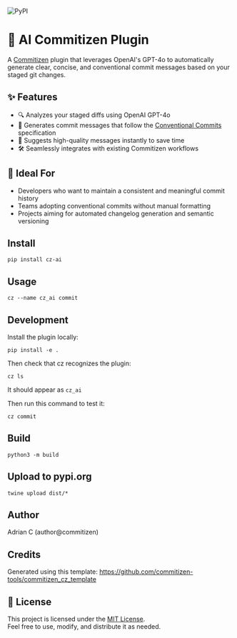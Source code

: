 ![PyPI](https://img.shields.io/pypi/v/cz-ai?label=pypi)

# 🤖 AI Commitizen Plugin

A [Commitizen](https://github.com/commitizen-tools/commitizen) plugin that leverages OpenAI's GPT-4o to automatically generate clear, concise, and conventional commit messages based on your staged git changes.

## ✨ Features

- 🔍 Analyzes your staged diffs using OpenAI GPT-4o
- 🧠 Generates commit messages that follow the [Conventional Commits](https://www.conventionalcommits.org/) specification
- 💬 Suggests high-quality messages instantly to save time
- 🛠️ Seamlessly integrates with existing Commitizen workflows

## 🚀 Ideal For

- Developers who want to maintain a consistent and meaningful commit history
- Teams adopting conventional commits without manual formatting
- Projects aiming for automated changelog generation and semantic versioning

## Install

```
pip install cz-ai
```

## Usage

```
cz --name cz_ai commit
```

## Development

Install the plugin locally:

```
pip install -e .
```

Then check that cz recognizes the plugin:

```
cz ls
```

It should appear as `cz_ai`

Then run this command to test it:

```
cz commit
```

## Build

```
python3 -m build
```

## Upload to pypi.org

```
twine upload dist/*
```

## Author

Adrian C (author@commitizen)

## Credits

Generated using this template: https://github.com/commitizen-tools/commitizen_cz_template

## 📄 License

This project is licensed under the [MIT License](LICENSE).  
Feel free to use, modify, and distribute it as needed.

